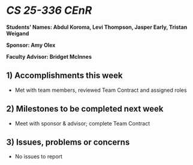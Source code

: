 # *CS 25-336 CEnR*

**Students' Names: Abdul Koroma, Levi Thompson, Jasper Early, Tristan Weigand**

**Sponsor: Amy Olex**

**Faculty Advisor: Bridget McInnes**

## 1) Accomplishments this week ##
- Met with team members, reviewed Team Contract and assigned roles

## 2) Milestones to be completed next week ##
- Meet with sponsor & advisor; complete Team Contract

## 3) Issues, problems or concerns ##
- No issues to report
